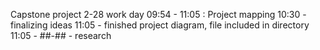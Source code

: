 Capstone project 2-28 work day
09:54 - 11:05 : Project mapping
10:30 - finalizing ideas
11:05 - finished project diagram, file included in directory
11:05 - ##-## - research
